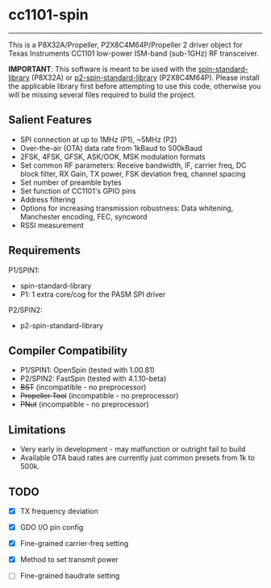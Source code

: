 # cc1101-spin 
-------------

This is a P8X32A/Propeller, P2X8C4M64P/Propeller 2 driver object for Texas Instruments CC1101 low-power ISM-band (sub-1GHz) RF transceiver.

**IMPORTANT**: This software is meant to be used with the [spin-standard-library](https://github.com/avsa242/spin-standard-library) (P8X32A) or [p2-spin-standard-library](https://github.com/avsa242/p2-spin-standard-library) (P2X8C4M64P). Please install the applicable library first before attempting to use this code, otherwise you will be missing several files required to build the project.

## Salient Features

* SPI connection at up to 1MHz (P1), ~5MHz (P2)
* Over-the-air (OTA) data rate from 1kBaud to 500kBaud
* 2FSK, 4FSK, GFSK, ASK/OOK, MSK modulation formats
* Set common RF parameters: Receive bandwidth, IF, carrier freq, DC block filter, RX Gain, TX power, FSK deviation freq, channel spacing
* Set number of preamble bytes
* Set function of CC1101's GPIO pins
* Address filtering
* Options for increasing transmission robustness: Data whitening, Manchester encoding, FEC, syncword
* RSSI measurement

## Requirements

P1/SPIN1:
* spin-standard-library
* P1: 1 extra core/cog for the PASM SPI driver

P2/SPIN2:
* p2-spin-standard-library

## Compiler Compatibility

* P1/SPIN1: OpenSpin (tested with 1.00.81)
* P2/SPIN2: FastSpin (tested with 4.1.10-beta)
* ~~BST~~ (incompatible - no preprocessor)
* ~~Propeller Tool~~ (incompatible - no preprocessor)
* ~~PNut~~ (incompatible - no preprocessor)

## Limitations

* Very early in development - may malfunction or outright fail to build
* Available OTA baud rates are currently just common presets from 1k to 500k.

## TODO

- [x] TX frequency deviation
- [x] GDO I/O pin config
- [x] Fine-grained carrier-freq setting
- [x] Method to set transmit power
- [ ] Fine-grained baudrate setting

